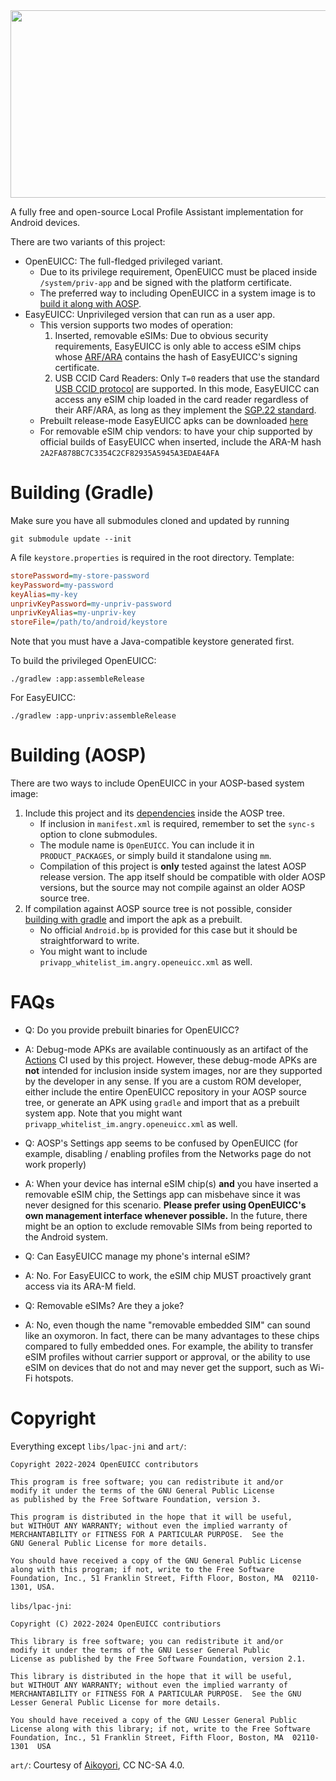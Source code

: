 <img src="https://gitea.angry.im/PeterCxy/OpenEUICC/media/branch/master/art/OpenEUICCBG.svg" width="512" height="300">

A fully free and open-source Local Profile Assistant implementation for Android devices.

There are two variants of this project:

- OpenEUICC: The full-fledged privileged variant.
  - Due to its privilege requirement, OpenEUICC must be placed inside `/system/priv-app` and be signed with the platform certificate.
  - The preferred way to including OpenEUICC in a system image is to [build it along with AOSP](#building-aosp).
- EasyEUICC: Unprivileged version that can run as a user app.
  - This version supports two modes of operation:
    1. Inserted, removable eSIMs: Due to obvious security requirements, EasyEUICC is only able to access eSIM chips whose [ARF/ARA](https://source.android.com/docs/core/connect/uicc#arf) contains the hash of EasyEUICC's signing certificate.
    2. USB CCID Card Readers: Only `T=0` readers that use the standard [USB CCID protocol](https://en.wikipedia.org/wiki/CCID_(protocol)) are supported. In this mode, EasyEUICC can access any eSIM chip loaded in the card reader regardless of their ARF/ARA, as long as they implement the [SGP.22 standard](https://www.gsma.com/solutions-and-impact/technologies/esim/wp-content/uploads/2021/07/SGP.22-v2.3.pdf).
  - Prebuilt release-mode EasyEUICC apks can be downloaded [here](https://gitea.angry.im/PeterCxy/OpenEUICC/releases)
  - For removable eSIM chip vendors: to have your chip supported by official builds of EasyEUICC when inserted, include the ARA-M hash `2A2FA878BC7C3354C2CF82935A5945A3EDAE4AFA`

Building (Gradle)
===

Make sure you have all submodules cloned and updated by running

```shell
git submodule update --init
```

A file `keystore.properties` is required in the root directory. Template:

```ini
storePassword=my-store-password
keyPassword=my-password
keyAlias=my-key
unprivKeyPassword=my-unpriv-password
unprivKeyAlias=my-unpriv-key
storeFile=/path/to/android/keystore
```

Note that you must have a Java-compatible keystore generated first.

To build the privileged OpenEUICC:

```shell
./gradlew :app:assembleRelease
```

For EasyEUICC:

```shell
./gradlew :app-unpriv:assembleRelease
```

Building (AOSP)
===

There are two ways to include OpenEUICC in your AOSP-based system image:

1. Include this project and its [dependencies](https://gitea.angry.im/PeterCxy/android_prebuilts_openeuicc-deps) inside the AOSP tree.
   - If inclusion in `manifest.xml` is required, remember to set the `sync-s` option to clone submodules.
   - The module name is `OpenEUICC`. You can include it in `PRODUCT_PACKAGES`, or simply build it standalone using `mm`.
   - Compilation of this project is **only** tested against the latest AOSP release version. The app itself should be compatible with older AOSP versions, but the source may not compile against an older AOSP source tree.
2. If compilation against AOSP source tree is not possible, consider [building with gradle](#building-gradle) and import the apk as a prebuilt.
   - No official `Android.bp` is provided for this case but it should be straightforward to write.
   - You might want to include `privapp_whitelist_im.angry.openeuicc.xml` as well.

FAQs
===

- Q: Do you provide prebuilt binaries for OpenEUICC?
- A: Debug-mode APKs are available continuously as an artifact of the [Actions](https://gitea.angry.im/PeterCxy/OpenEUICC/actions) CI used by this project. However, these debug-mode APKs are **not** intended for inclusion inside system images, nor are they supported by the developer in any sense. If you are a custom ROM developer, either include the entire OpenEUICC repository in your AOSP source tree, or generate an APK using `gradle` and import that as a prebuilt system app. Note that you might want `privapp_whitelist_im.angry.openeuicc.xml` as well.

- Q: AOSP's Settings app seems to be confused by OpenEUICC (for example, disabling / enabling profiles from the Networks page do not work properly)
- A: When your device has internal eSIM chip(s) __and__ you have inserted a removable eSIM chip, the Settings app can misbehave since it was never designed for this scenario. __Please prefer using OpenEUICC's own management interface whenever possible.__ In the future, there might be an option to exclude removable SIMs from being reported to the Android system.

- Q: Can EasyEUICC manage my phone's internal eSIM?
- A: No. For EasyEUICC to work, the eSIM chip MUST proactively grant access via its ARA-M field.

- Q: Removable eSIMs? Are they a joke?
- A: No, even though the name "removable embedded SIM" can sound like an oxymoron. In fact, there can be many advantages to these chips compared to fully embedded ones. For example, the ability to transfer eSIM profiles without carrier support or approval, or the ability to use eSIM on devices that do not and may never get the support, such as Wi-Fi hotspots.

Copyright
===

Everything except `libs/lpac-jni` and `art/`:

```
Copyright 2022-2024 OpenEUICC contributors

This program is free software; you can redistribute it and/or
modify it under the terms of the GNU General Public License
as published by the Free Software Foundation, version 3.

This program is distributed in the hope that it will be useful,
but WITHOUT ANY WARRANTY; without even the implied warranty of
MERCHANTABILITY or FITNESS FOR A PARTICULAR PURPOSE.  See the
GNU General Public License for more details.

You should have received a copy of the GNU General Public License
along with this program; if not, write to the Free Software
Foundation, Inc., 51 Franklin Street, Fifth Floor, Boston, MA  02110-1301, USA.
```

`libs/lpac-jni`:

```
Copyright (C) 2022-2024 OpenEUICC contributiors

This library is free software; you can redistribute it and/or
modify it under the terms of the GNU Lesser General Public
License as published by the Free Software Foundation, version 2.1.

This library is distributed in the hope that it will be useful,
but WITHOUT ANY WARRANTY; without even the implied warranty of
MERCHANTABILITY or FITNESS FOR A PARTICULAR PURPOSE.  See the GNU
Lesser General Public License for more details.

You should have received a copy of the GNU Lesser General Public
License along with this library; if not, write to the Free Software
Foundation, Inc., 51 Franklin Street, Fifth Floor, Boston, MA  02110-1301  USA
```

`art/`: Courtesy of [Aikoyori](https://github.com/Aikoyori), CC NC-SA 4.0.